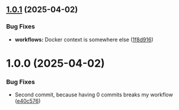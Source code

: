 ## [1.0.1](https://github.com/webgrip/searxng-application/compare/1.0.0...1.0.1) (2025-04-02)


### Bug Fixes

* **workflows:** Docker context is somewhere else ([1f8d916](https://github.com/webgrip/searxng-application/commit/1f8d9166d2bac9f99f4fdedb2cb9c8aa4b2d4d9f))

# 1.0.0 (2025-04-02)


### Bug Fixes

* Second commit, because having 0 commits breaks my workflow ([e40c576](https://github.com/webgrip/searxng-application/commit/e40c5765b43800110774b30e1ebc4ed05a2d5a98))
